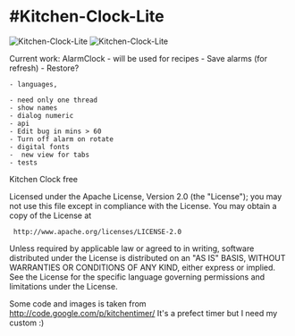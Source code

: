 #Kitchen-Clock-Lite
==================

![Kitchen-Clock-Lite](https://lh6.ggpht.com/uscyas_4S02CMbDXS3o-m3artevGh1p4GGBjjpaUsa_k0G5n0tPb__66Lt0DMSN-fx4=h230 "Kitchen-Clock-Lite")
![Kitchen-Clock-Lite](https://lh5.ggpht.com/bH00u94QQSH6TWs8fGtY_5uYbymehEyzdr0wU_ZmdFf3OxLmAtaHiThGd21Uzuju8g=h230 "Kitchen-Clock-Lite")

Current work: AlarmClock - will be used for recipes
    - Save alarms (for refresh) - Restore?
    
    - languages, 
    
    - need only one thread  
    - show names
    - dialog numeric
    - api
    - Edit bug in mins > 60
    - Turn off alarm on rotate
    - digital fonts
    -  new view for tabs
    - tests
     
      


Kitchen Clock free



Licensed under the Apache License, Version 2.0 (the "License");
you may not use this file except in compliance with the License.
You may obtain a copy of the License at

     http://www.apache.org/licenses/LICENSE-2.0
  
Unless required by applicable law or agreed to in writing, software
distributed under the License is distributed on an "AS IS" BASIS,
WITHOUT WARRANTIES OR CONDITIONS OF ANY KIND, either express or implied.
See the License for the specific language governing permissions and
limitations under the License.

Some code and images is taken from http://code.google.com/p/kitchentimer/
It's a prefect timer but I need my custom :)

